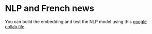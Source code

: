 # NLP and French news

You can build the embedding and test the NLP model using this [google collab file](https://colab.research.google.com/drive/1J3zPcU0c7FVlz0eCoiK9fW64jeLlHhxp?usp=sharing).
